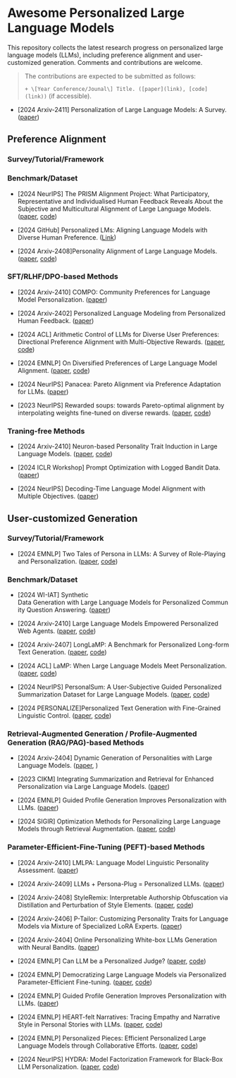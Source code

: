 # Awesome Personalized Large Language Models
This repository collects the latest research progress on personalized large language models (LLMs), including preference alignment and user-customized generation. Comments and contributions are welcome.

> The contributions are expected to be submitted as follows:
> 
> `+ \[Year Conference/Jounal\] Title. ([paper](link), [code](link))`  (if accessible).

+ \[2024 Arxiv-2411\] Personalization of Large Language Models: A Survey. ([paper](https://arxiv.org/pdf/2411.00027))

## Preference Alignment



### Survey/Tutorial/Framework


### Benchmark/Dataset

+ \[2024 NeurIPS\] The PRISM Alignment Project: What Participatory, Representative and Individualised Human Feedback Reveals About the Subjective and Multicultural Alignment of Large Language Models. ([paper](https://arxiv.org/pdf/2404.16019), [code](https://hannahkirk.github.io/prism-alignment/))

+ \[2024 GitHub\] Personalized LMs: Aligning Language Models with Diverse Human Preference. ([Link](https://github.com/allenai/compred))

+ \[2024 Arxiv-2408\]Personality Alignment of Large Language Models. ([paper](https://arxiv.org/pdf/2408.11779), [code](https://github.com/zhu-minjun/PAlign))

### SFT/RLHF/DPO-based Methods

+ \[2024 Arxiv-2410\] COMPO: Community Preferences for Language Model Personalization. ([paper](https://arxiv.org/pdf/2410.16027))

+ \[2024 Arxiv-2402\] Personalized Language Modeling from Personalized Human Feedback. ([paper](https://openreview.net/pdf?id=bqUsdBeRjQ))

+ \[2024 ACL\] Arithmetic Control of LLMs for Diverse User Preferences: Directional Preference Alignment with Multi-Objective Rewards. ([paper](https://aclanthology.org/2024.acl-long.468.pdf), [code](https://github.com/RLHFlow/Directional-Preference-Alignment))

+ \[2024 EMNLP\] On Diversified Preferences of Large Language Model Alignment. ([paper](https://arxiv.org/pdf/2312.07401), [code](https://github.com/dunzeng/MORE))

+ \[2024 NeurIPS\] Panacea: Pareto Alignment via Preference Adaptation for LLMs. ([paper](https://arxiv.org/pdf/2402.02030))

+ \[2023 NeurIPS\] Rewarded soups: towards Pareto-optimal alignment by interpolating weights fine-tuned on diverse rewards. ([paper](https://proceedings.neurips.cc/paper_files/paper/2023/file/e12a3b98b67e8395f639fde4c2b03168-Paper-Conference.pdf), [code](https://github.com/alexrame/rewardedsoups))




### Traning-free Methods

+ \[2024 Arxiv-2410\] Neuron-based Personality Trait Induction in Large Language Models. ([paper](https://arxiv.org/pdf/2410.12327), [code](https://github.com/RUCAIBox/NPTI))

+ \[2024 ICLR Workshop\] Prompt Optimization with Logged Bandit Data. ([paper](https://openreview.net/pdf?id=Byj8MMJmoL))

+ \[2024 NeurIPS\] Decoding-Time Language Model Alignment with Multiple Objectives. ([paper](https://openreview.net/pdf?id=RmGvEmttB7))



## User-customized Generation

### Survey/Tutorial/Framework

+ \[2024 EMNLP\] Two Tales of Persona in LLMs: A Survey of Role-Playing and Personalization. ([paper](https://arxiv.org/pdf/2406.01171), [code](https://github.com/MiuLab/PersonaLLM-Survey))

  

### Benchmark/Dataset

+ \[2024 WI-IAT\] Synthetic Data Generation with Large Language Models for Personalized Community Question Answering. ([paper](https://arxiv.org/pdf/2410.22182))

+ \[2024 Arxiv-2410\] Large Language Models Empowered Personalized Web Agents. ([paper](https://arxiv.org/pdf/2410.17236), [code](https://hongrucai.github.io/PersonalWAB/))

+ \[2024 Arxiv-2407\] LongLaMP: A Benchmark for Personalized Long-form Text Generation. ([paper](https://arxiv.org/pdf/2407.11016), [code](https://longlamp-benchmark.github.io/papers))

+ \[2024 ACL\] LaMP: When Large Language Models Meet Personalization. ([paper](https://aclanthology.org/2024.acl-long.399.pdf), [code](https://lamp-benchmark.github.io/))

+ \[2024 NeurIPS\] PersonalSum: A User-Subjective Guided Personalized Summarization Dataset for Large Language Models. ([paper](https://arxiv.org/pdf/2410.03905), [code](https://github.com/SmartmediaAI/PersonalSum))

+ \[2024 PERSONALIZE\]Personalized Text Generation with Fine-Grained Linguistic Control. ([paper](https://aclanthology.org/2024.personalize-1.8.pdf), [code](https://github.com/balhafni/personalized-gen))


### Retrieval-Augmented Generation / Profile-Augmented Generation (RAG/PAG)-based Methods

+ \[2024 Arxiv-2404\] Dynamic Generation of Personalities with Large Language Models. ([paper](https://arxiv.org/pdf/2404.07084v1), )

+ \[2023 CIKM\] Integrating Summarization and Retrieval for Enhanced Personalization via Large Language Models. ([paper](https://arxiv.org/pdf/2310.20081))

+ \[2024 EMNLP\] Guided Profile Generation Improves Personalization with LLMs. ([paper](https://arxiv.org/pdf/2409.13093))

+ \[2024 SIGIR\] Optimization Methods for Personalizing Large Language Models through Retrieval Augmentation. ([paper](https://dlnext.acm.org/doi/pdf/10.1145/3626772.3657783), [code](https://dlnext.acm.org/doi/pdf/10.1145/3626772.3657783))


### Parameter-Efficient-Fine-Tuning (PEFT)-based Methods

+ \[2024 Arxiv-2410\] LMLPA: Language Model Linguistic Personality Assessment. ([paper](https://arxiv.org/pdf/2410.17632))

+ \[2024 Arxiv-2409\] LLMs + Persona-Plug = Personalized LLMs. ([paper](https://arxiv.org/pdf/2409.11901))

+ \[2024 Arxiv-2408\] StyleRemix: Interpretable Authorship Obfuscation via Distillation and Perturbation of Style Elements. ([paper](https://arxiv.org/pdf/2408.15666), [code](https://github.com/jfisher52/StyleRemix))

+ \[2024 Arxiv-2406\] P-Tailor: Customizing Personality Traits for Language Models via Mixture of Specialized LoRA Experts. ([paper](https://arxiv.org/pdf/2406.12548v1))

+ \[2024 Arxiv-2404\] Online Personalizing White-box LLMs Generation with Neural Bandits. ([paper](https://arxiv.org/pdf/2404.16115))

+ \[2024 EMNLP\] Can LLM be a Personalized Judge? ([paper]([link](https://arxiv.org/pdf/2406.11657)), [code]([link](https://github.com/dong-river/Personalized-Judge)))

+ \[2024 EMNLP\] Democratizing Large Language Models via Personalized Parameter-Efficient Fine-tuning. ([paper](https://arxiv.org/pdf/2402.04401), [code](https://github.com/TamSiuhin/OPPU))
 
+ \[2024 EMNLP\] Guided Profile Generation Improves Personalization with LLMs. ([paper](https://arxiv.org/pdf/2409.13093))

+ \[2024 EMNLP\] HEART-felt Narratives: Tracing Empathy and Narrative Style in Personal Stories with LLMs. ([paper](https://arxiv.org/pdf/2405.17633), [code](https://github.com/mitmedialab/heartfelt-narratives-emnlp))

+ \[2024 EMNLP\] Personalized Pieces: Efficient Personalized Large Language Models through Collaborative Efforts. ([paper](https://arxiv.org/pdf/2406.10471), [code](https://github.com/TamSiuhin/Per-Pcs))

+ \[2024 NeurIPS\] HYDRA: Model Factorization Framework for Black-Box LLM Personalization. ([paper](https://arxiv.org/pdf/2406.02888v1), [code](https://arxiv.org/pdf/2406.02888v1))




